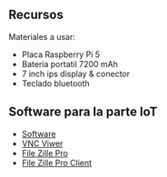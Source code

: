 ## Recursos
Materiales a usar:
* Placa Raspberry Pi 5
* Bateria portatil 7200 mAh
* 7 inch ips display & conector
* Teclado bluetooth
  
## Software para la parte loT
- [Software](https://www.raspberrypi.com/software/)
- [VNC Viwer](https://www.realvnc.com/es/connect/download/viewer/)
- [File Zille Pro](https://filezilla-project.org/)
- [File Zille Pro Client](https://filezilla-project.org/download.php?type=client)
